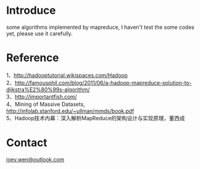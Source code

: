 Introduce
===
some algorithms implemented by mapreduce, I haven't test the some codes yet, please use it carefully.


Reference
===
1、http://hadooptutorial.wikispaces.com/Hadoop                                                                            
2、http://famousphil.com/blog/2011/06/a-hadoop-mapreduce-solution-to-dijkstra%E2%80%99s-algorithm/                        
3、http://importantfish.com/                                                                                              
4、Mining of Massive Datasets, http://infolab.stanford.edu/~ullman/mmds/book.pdf                                          
5、Hadoop技术内幕：深入解析MapReduce的架构设计与实现原理，董西成


Contact
===
joey.wen@outlook.com
	
